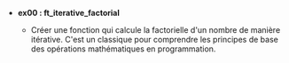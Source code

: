 - **ex00 : ft_iterative_factorial**

  - Créer une fonction qui calcule la factorielle d'un nombre de manière itérative. C'est un classique pour comprendre les principes de base des opérations mathématiques en programmation.
